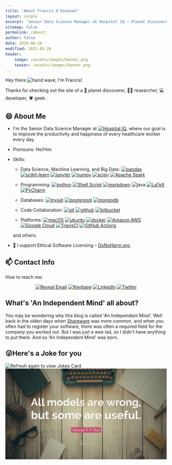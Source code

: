 ```yaml
---
title: "About Francis O'Donovan"
layout: single
excerpt: 'Senior Data Science Manager at Hospital IQ – Planet discoverer, researcher, developer, geek.'
sitemap: false
permalink: /about/
author: false
date: 2016-06-20
modified: 2021-03-26
header:
    image: /assets/images/banner.png
    teaser: /assets/images/banner.png
---
```


Hey there
<img src="https://media.giphy.com/media/hvRJCLFzcasrR4ia7z/giphy.gif" alt="hand wave" width="25px">, I'm Francis!

Thanks for checking out the site of a 🔭 planet discoverer, 👨‍🔬 researcher, 💻 developer, 🕷️ geek.

## 😄 About Me

<!-- markdownlint-disable line-length -->

-   I'm the Senior Data Science Manager at
<a href="https://www.hospiq.com"><img src="https://www.hospiq.com/wp-content/uploads/2020/03/HospitalIQ-LOGO-small.png" alt="Hospital IQ" width="100"/></a>,
where our goal is to improve the productivity and happiness of every healthcare worker every day.
<!-- markdownlint-enable line-length -->

<!-- textlint-disable alex -->

-   Pronouns: He/Him
<!-- textlint-enable alex -->

-   Skills:

    -   Data Science, Machine Learning, and Big Data:
        <a href="https://pandas.pydata.org/"><img alt="pandas" src="https://img.shields.io/badge/pandas-150458?logo=pandas&logoColor=white&style=ShieldStyle"/></a>
        <a href="https://scikit-learn.org/stable/index.html"><img alt="scikit-learn" src="https://img.shields.io/badge/scikit--learn-F7931E?logo=scikit-learn&logoColor=white&style=ShieldStyle"/></a>
        <a href="https://jupyter.org/"><img alt="jupyter" src="https://img.shields.io/badge/jupyter-%23F37626?logo=scikit-learn&logoColor=white&style=ShieldStyle"/></a>
        <a href="https://numpy.org/"><img alt="numpy" src="https://img.shields.io/badge/numpy-%23013243?logo=numpy&logoColor=white&style=ShieldStyle"/></a>
        <a href="https://www.scipy.org/"><img alt="scipy" src="https://img.shields.io/badge/scipy-8CAAE6?logo=scipy&logoColor=white&style=ShieldStyle"/></a>
        <a href="https://spark.apache.org/"><img alt="Apache Spark" src="https://img.shields.io/badge/Apache%20Spark-E25A1C?logo=apache%20spark&logoColor=white&style=ShieldStyle"/></a>

    -   Programming:
        <a href="https://www.python.org/"><img alt="python" src="https://img.shields.io/badge/python-3776AB?logo=python&logoColor=white&style=ShieldStyle"/></a>
        <a href="https://www.gnu.org/software/bash/"><img alt="Shell Script" src="https://img.shields.io/badge/shell_script-%23121011?style=ShieldStyle&logo=gnu-bash&logoColor=white"/></a>
        <a href="https://www.markdownguide.org/"><img alt="markdown" src="https://img.shields.io/badge/markdown-%23000000?logo=markdown&logoColor=white&style=ShieldStyle"/></a>
        <img alt="java" src="https://img.shields.io/badge/java-%23ED8B00?logo=java&logoColor=white&style=ShieldStyle"/>
        <a href="https://www.latex-project.org/"><img alt="LaTeX" src="https://img.shields.io/badge/latex-%23008080?logo=LaTeX&logoColor=white&style=ShieldStyle"/></a>
        <a href="https://www.jetbrains.com/pycharm/"><img alt="PyCharm" src="https://img.shields.io/badge/PyCharm-000000?logo=PyCharm&logoColor=white&style=ShieldStyle"/></a>

    -   Databases:
        <a href="https://www.mysql.com/"><img alt="mysql" src="https://img.shields.io/badge/mysql-%2300f?logo=mysql&logoColor=white&style=ShieldStyle"/></a>
        <a href="https://www.postgresql.org/"><img alt="postgresql" src="https://img.shields.io/badge/postgres-%23316192?logo=postgresql&logoColor=white&style=ShieldStyle"/></a>
        <a href="https://www.mongodb.com/"><img alt="mongodb" src="https://img.shields.io/badge/mongodb-%234ea94b?logo=mongodb&logoColor=white&style=ShieldStyle"/></a>

    -   Code Collaboration:
        <a href="https://git-scm.com/"><img alt="git" src="https://img.shields.io/badge/git-F05032?logo=git&logoColor=white&style=ShieldStyle"/></a>
        <a href="https://www.github.com/"><img alt="github" src="https://img.shields.io/badge/github-%23121011?logo=github&logoColor=white&style=ShieldStyle"/></a>
        <a href="https://www.bitbucket.com/"><img alt="bitbucket" src="https://img.shields.io/badge/bitbucket-%230047B3?logo=bitbucket&logoColor=white&style=ShieldStyle"/></a>

    -   Platforms:
        <a href="https://www.apple.com/"><img alt="macOS" src="https://img.shields.io/badge/macOS-000000?logo=macOS&logoColor=white&style=ShieldStyle"/></a>
        <a href="https://ubuntu.com/"><img alt="ubuntu" src="https://img.shields.io/badge/ubuntu-E95420?logo=ubuntu&logoColor=white&style=ShieldStyle"/></a>
        <a href="https://www.docker.com/"><img alt="docker" src="https://img.shields.io/badge/docker-2496ED?logo=docker&logoColor=white&style=ShieldStyle"/></a>
        <a href="https://aws.amazon.com/"><img alt="Amazon AWS" src="https://img.shields.io/badge/Amazon%20AWS-232F3E?logo=Amazon%20AWS&logoColor=white&style=ShieldStyle"/></a>
        <a href="https://cloud.google.com/"><img alt="Google Cloud" src="https://img.shields.io/badge/Google%20Cloud-4285F4?logo=Google%20Cloud&logoColor=white&style=ShieldStyle"/></a>
        <a href="https://travis-ci.com/"><img alt="TravisCI" src="https://img.shields.io/badge/Travis%20CI-%232B2F33?logo=Travis%20CI&logoColor=white&style=ShieldStyle"/></a>
        <a href="https://github.com/features/actions/"><img alt="GitHub Actions" src="https://img.shields.io/badge/GitHub%20Actions-%232671E5?logo=GitHub%20Actions&logoColor=white&style=ShieldStyle"/></a>

      <!-- textlint-disable en-capitalization -->

    and others.
      <!-- textlint-enable en-capitalization -->

-   🧬 I support Ethical Software Licensing – [DoNoHarm.org](https://firstdonoharm.dev/).

## 📫 Contact Info

How to reach me:

<p align='center'>
<a href="https://mailhide.io/e/fTv414zF/"><img alt="Reveal Email" src="https://img.shields.io/badge/reveal%20email-2a8?style=for-the-badge&logo=gmail&logoColor=white"></a>
<a href="https://keybase.io/proinsias/"><img alt="Keybase" src="https://img.shields.io/badge/keybase-33A0FF?logo=keybase&logoColor=white&style=for-the-badge"></a>
<a href="https://www.linkedin.com/in/francistodonovan/"><img alt="LinkedIn" src="https://img.shields.io/badge/linkedin-0077B5?logo=linkedin&logoColor=white&style=for-the-badge"></a>
<a href="https://twitter.com/francisodonovan"><img height="30" alt="Twitter" src="https://img.shields.io/badge/Twitter-1DA1F2?logo=twitter&logoColor=white&style=for-the-badge"></a>
</p>

<!--
Kaggle: https://www.kaggle.com/francisodonovan
Medium: https://medium.com/@proinsias
Stackoverflow: https://stackoverflow.com/users/1257318/proinsias/
Others?
-->

## What's 'An Independent Mind' all about?

<!-- textlint-disable alex -->

You may be wondering why this blog is called 'An Independent Mind'.
Well back in the olden days when [Shareware](https://en.wikipedia.org/wiki/Shareware) was more common,
and when you often had to register your software, there was often a required field for the company you worked out.
But I was just a wee lad, so I didn't have anything to put there.
And so 'An Independent Mind' was born.

<!-- textlint-enable alex -->

## 😜Here's a Joke for you

<img src="https://readme-jokes.vercel.app/api" alt="Refresh again to view Jokes Card" />

<img src="/assets/images/all_models_are_wrong.jpg" alt="All Models are Wrong"/>

